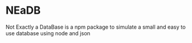 # NEaDB

Not Exactly a DataBase is a npm package to simulate a small and easy to use database using node and json
